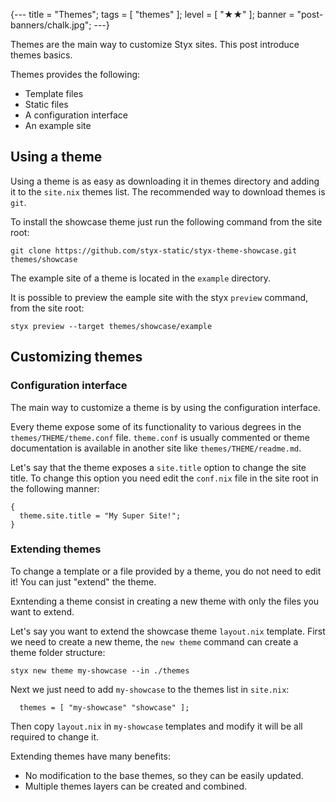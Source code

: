 {---
title = "Themes";
tags = [ "themes" ];
level = [ "★★" ];
banner = "post-banners/chalk.jpg";
---}

Themes are the main way to customize Styx sites. This post introduce themes basics.

>>>

Themes provides the following:

- Template files
- Static files
- A configuration interface
- An example site

## Using a theme

Using a theme is as easy as downloading it in themes directory and adding it to the `site.nix` themes list. The recommended way to download themes is `git`.

To install the showcase theme just run the following command from the site root:

```
git clone https://github.com/styx-static/styx-theme-showcase.git themes/showcase
```

The example site of a theme is located in the `example` directory.

It is possible to preview the eample site with the styx `preview` command, from the site root:

```
styx preview --target themes/showcase/example
```

## Customizing themes

### Configuration interface

The main way to customize a theme is by using the configuration interface.

Every theme expose some of its functionality to various degrees in the `themes/THEME/theme.conf` file.
`theme.conf` is usually commented or theme documentation is available in another site like `themes/THEME/readme.md`.

Let's say that the theme exposes a `site.title` option to change the site title. To change this option you need edit the `conf.nix` file in the site root in the following manner:

```
{
  theme.site.title = "My Super Site!";
}
```

### Extending themes

To change a template or a file provided by a theme, you do not need to edit it! You can just "extend" the theme.

Exntending a theme consist in creating a new theme with only the files you want to extend.

Let's say you want to extend the showcase theme `layout.nix` template. First we need to create a new theme, the `new theme` command can create a theme folder structure:

```
styx new theme my-showcase --in ./themes
```

Next we just need to add `my-showcase` to the themes list in `site.nix`:

```
  themes = [ "my-showcase" "showcase" ]; 
```

Then copy `layout.nix` in `my-showcase` templates and modify it will be all required to change it.

Extending themes have many benefits:

- No modification to the base themes, so they can be easily updated.
- Multiple themes layers can be created and combined.

